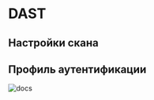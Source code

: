 # DAST

## Настройки скана

## Профиль аутентификации

![docs](@document/asoc.entities.scan_settings.dast.auth_profile)
